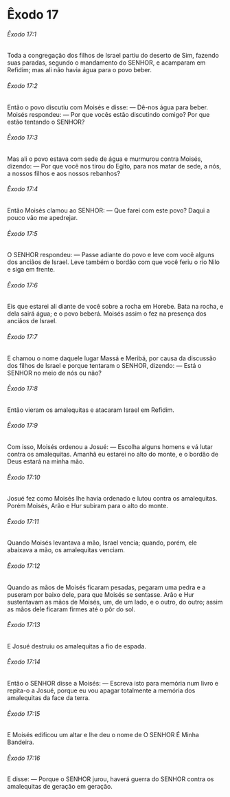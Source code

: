 # Êxodo 17

###### Êxodo 17:1

Toda a congregação dos filhos de Israel partiu do deserto de Sim, fazendo suas paradas, segundo o mandamento do SENHOR, e acamparam em Refidim; mas ali não havia água para o povo beber.

###### Êxodo 17:2

Então o povo discutiu com Moisés e disse: — Dê-nos água para beber. Moisés respondeu: — Por que vocês estão discutindo comigo? Por que estão tentando o SENHOR?

###### Êxodo 17:3

Mas ali o povo estava com sede de água e murmurou contra Moisés, dizendo: — Por que você nos tirou do Egito, para nos matar de sede, a nós, a nossos filhos e aos nossos rebanhos?

###### Êxodo 17:4

Então Moisés clamou ao SENHOR: — Que farei com este povo? Daqui a pouco vão me apedrejar.

###### Êxodo 17:5

O SENHOR respondeu: — Passe adiante do povo e leve com você alguns dos anciãos de Israel. Leve também o bordão com que você feriu o rio Nilo e siga em frente.

###### Êxodo 17:6

Eis que estarei ali diante de você sobre a rocha em Horebe. Bata na rocha, e dela sairá água; e o povo beberá. Moisés assim o fez na presença dos anciãos de Israel.

###### Êxodo 17:7

E chamou o nome daquele lugar Massá e Meribá, por causa da discussão dos filhos de Israel e porque tentaram o SENHOR, dizendo: — Está o SENHOR no meio de nós ou não?

###### Êxodo 17:8

Então vieram os amalequitas e atacaram Israel em Refidim.

###### Êxodo 17:9

Com isso, Moisés ordenou a Josué: — Escolha alguns homens e vá lutar contra os amalequitas. Amanhã eu estarei no alto do monte, e o bordão de Deus estará na minha mão.

###### Êxodo 17:10

Josué fez como Moisés lhe havia ordenado e lutou contra os amalequitas. Porém Moisés, Arão e Hur subiram para o alto do monte.

###### Êxodo 17:11

Quando Moisés levantava a mão, Israel vencia; quando, porém, ele abaixava a mão, os amalequitas venciam.

###### Êxodo 17:12

Quando as mãos de Moisés ficaram pesadas, pegaram uma pedra e a puseram por baixo dele, para que Moisés se sentasse. Arão e Hur sustentavam as mãos de Moisés, um, de um lado, e o outro, do outro; assim as mãos dele ficaram firmes até o pôr do sol.

###### Êxodo 17:13

E Josué destruiu os amalequitas a fio de espada.

###### Êxodo 17:14

Então o SENHOR disse a Moisés: — Escreva isto para memória num livro e repita-o a Josué, porque eu vou apagar totalmente a memória dos amalequitas da face da terra.

###### Êxodo 17:15

E Moisés edificou um altar e lhe deu o nome de O SENHOR É Minha Bandeira.

###### Êxodo 17:16

E disse: — Porque o SENHOR jurou, haverá guerra do SENHOR contra os amalequitas de geração em geração.

